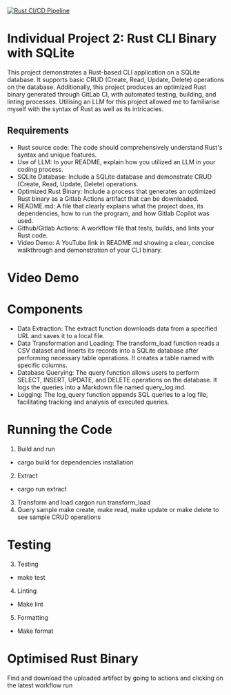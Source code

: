 [![Rust CI/CD Pipeline](https://github.com/nogibjj/SiMinL_Week8/actions/workflows/CI.yml/badge.svg)](https://github.com/nogibjj/SiMinL_Week8/actions/workflows/CI.yml)

# Individual Project 2: Rust CLI Binary with SQLite
This project demonstrates a Rust-based CLI application on a SQLite database. It supports basic CRUD (Create, Read, Update, Delete) operations on the database. Additionally, this project produces an optimized Rust binary generated through GitLab CI, with automated testing, building, and linting processes.
Utilising an LLM for this project allowed me to familiarise myself with the syntax of Rust as well as its intricacies.

## Requirements
- Rust source code: The code should comprehensively understand Rust's syntax and unique features.
- Use of LLM: In your README, explain how you utilized an LLM in your coding process.
- SQLite Database: Include a SQLite database and demonstrate CRUD (Create, Read, Update, Delete) operations.
- Optimized Rust Binary: Include a process that generates an optimized Rust binary as a Gitlab Actions artifact that can be downloaded.
- README.md: A file that clearly explains what the project does, its dependencies, how to run the program, and how Gitlab Copilot was used.
- Github/Gitlab Actions: A workflow file that tests, builds, and lints your Rust code.
- Video Demo: A YouTube link in README.md showing a clear, concise walkthrough and demonstration of your CLI binary.

# Video Demo

# Components
- Data Extraction: The extract function downloads data from a specified URL and saves it to a local file.
- Data Transformation and Loading: The transform_load function reads a CSV dataset and inserts its records into a SQLite database after performing necessary table operations. It creates a table named  with specific columns.
- Database Querying: The query function allows users to perform SELECT, INSERT, UPDATE, and DELETE operations on the database. It logs the queries into a Markdown file named query_log.md.
- Logging: The log_query function appends SQL queries to a log file, facilitating tracking and analysis of executed queries.

# Running the Code
1. Build and run
- cargo build for dependencies installation
2. Extract
- cargo run extract
3. Transform and load
cargon run transform_load
4. Query sample
make create, make read, make update or make delete to see sample CRUD operations

# Testing
3. Testing
- make test
4. Linting
- Make lint
5. Formatting
- Make format

# Optimised Rust Binary
Find and download the uploaded artifact by going to actions and clicking on the latest workflow run
